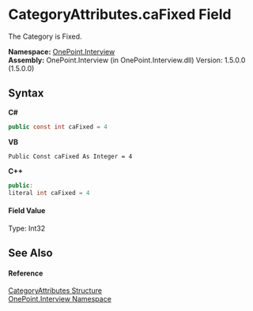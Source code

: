 # CategoryAttributes.caFixed Field
 

The Category is Fixed.

**Namespace:**&nbsp;<a href="N_OnePoint_Interview">OnePoint.Interview</a><br />**Assembly:**&nbsp;OnePoint.Interview (in OnePoint.Interview.dll) Version: 1.5.0.0 (1.5.0.0)

## Syntax

**C#**<br />
``` C#
public const int caFixed = 4
```

**VB**<br />
``` VB
Public Const caFixed As Integer = 4
```

**C++**<br />
``` C++
public:
literal int caFixed = 4
```


#### Field Value
Type: Int32

## See Also


#### Reference
<a href="T_OnePoint_Interview_CategoryAttributes">CategoryAttributes Structure</a><br /><a href="N_OnePoint_Interview">OnePoint.Interview Namespace</a><br />